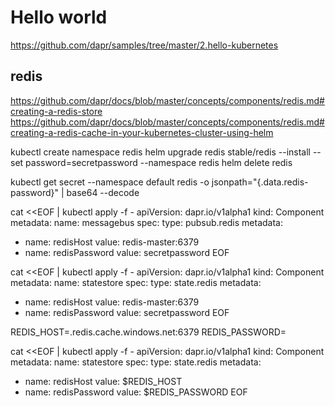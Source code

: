 # Hello world
https://github.com/dapr/samples/tree/master/2.hello-kubernetes

## redis
https://github.com/dapr/docs/blob/master/concepts/components/redis.md#creating-a-redis-store
https://github.com/dapr/docs/blob/master/concepts/components/redis.md#creating-a-redis-cache-in-your-kubernetes-cluster-using-helm

kubectl create namespace redis
helm upgrade redis stable/redis --install --set password=secretpassword --namespace redis
helm delete redis

kubectl get secret --namespace default redis -o jsonpath="{.data.redis-password}" | base64 --decode 

cat <<EOF | kubectl apply -f -
apiVersion: dapr.io/v1alpha1
kind: Component
metadata:
  name: messagebus
spec:
  type: pubsub.redis
  metadata:
  - name: redisHost
    value: redis-master:6379
  - name: redisPassword
    value: secretpassword
EOF

cat <<EOF | kubectl apply -f -
apiVersion: dapr.io/v1alpha1
kind: Component
metadata:
  name: statestore
spec:
  type: state.redis
  metadata:
  - name: redisHost
    value: redis-master:6379
  - name: redisPassword
    value: secretpassword
EOF

REDIS_HOST=.redis.cache.windows.net:6379
REDIS_PASSWORD=

cat <<EOF | kubectl apply -f -
apiVersion: dapr.io/v1alpha1
kind: Component
metadata:
  name: statestore
spec:
  type: state.redis
  metadata:
  - name: redisHost
    value: $REDIS_HOST
  - name: redisPassword
    value: $REDIS_PASSWORD
EOF



